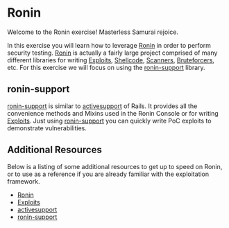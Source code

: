 # Ronin

Welcome to the Ronin exercise! Masterless Samurai rejoice.

In this exercise you will learn how to leverage [Ronin](http://ronin-ruby.github.com/) in order to perform security testing. [Ronin](http://ronin-ruby.github.com/) is actually a fairly large project comprised of many different libraries for writing [Exploits](https://github.com/ronin-ruby/ronin-exploits#readme), [Shellcode](https://github.com/ronin-ruby/ronin-asm#readme), [Scanners](https://github.com/ronin-ruby/ronin-scanners#readme), [Bruteforcers](https://github.com/ronin-ruby/ronin-bruteforcers#readme), etc. For this exercise we will focus on using the [ronin-support](http://ronin-ruby.github.com/docs/ronin-support/frames) library.

## ronin-support

[ronin-support](http://ronin-ruby.github.com/docs/ronin-support/frames) is similar to [activesupport](https://github.com/rails/rails/tree/master/activesupport#readme) of Rails. It provides all the convenience methods and Mixins used in the Ronin Console or for writing [Exploits](https://github.com/ronin-ruby/ronin-exploits#readme). Just using [ronin-support](http://ronin-ruby.github.com/docs/ronin-support/frames) you can quickly write PoC exploits to demonstrate vulnerabilities.

## Additional Resources
Below is a listing of some additional resources to get up to speed on Ronin, or to use as a reference if you are already familiar with the exploitation framework.

* [Ronin](http://ronin-ruby.github.com/)
* [Exploits](https://github.com/ronin-ruby/ronin-exploits#readme)
* [activesupport](https://github.com/rails/rails/tree/master/activesupport#readme)
* [ronin-support](http://ronin-ruby.github.com/docs/ronin-support/frames)
